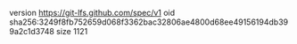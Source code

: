 version https://git-lfs.github.com/spec/v1
oid sha256:3249f8fb752659d068f3362bac32806ae4800d68ee49156194db399a2c1d3748
size 1121
